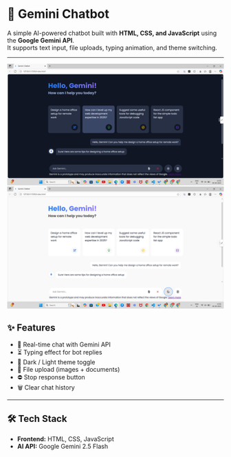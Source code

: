 # 🤖 Gemini Chatbot

A simple AI-powered chatbot built with **HTML, CSS, and JavaScript** using the **Google Gemini API**.  
It supports text input, file uploads, typing animation, and theme switching.

---
![Chat UI](Images/UI.png)
![Dark Theme](Images/ChatbotUI.png)



## ✨ Features
- 💬 Real-time chat with Gemini API  
- ⏳ Typing effect for bot replies  
- 🌙 Dark / Light theme toggle  
- 📎 File upload (images + documents)  
- ⛔ Stop response button  
- 🗑️ Clear chat history  

---

## 🛠️ Tech Stack
- **Frontend:** HTML, CSS, JavaScript  
- **AI API:** Google Gemini 2.5 Flash  



